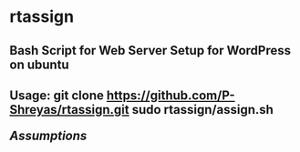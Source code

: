 # rtassign
<h2>Bash Script for Web Server Setup for WordPress on ubuntu<h2>

<B>Usage:</B>
git clone https://github.com/P-Shreyas/rtassign.git
sudo rtassign/assign.sh

*Assumptions*

